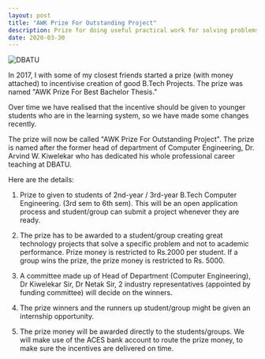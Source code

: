 ```yaml
---
layout: post
title: "AWK Prize For Outstanding Project"
description: Prize for doing useful practical work for solving problems. 
date: 2020-03-30
---
```


![DBATU]()


In 2017, I with some of my closest friends started a prize (with money attached) to incentivise creation of good B.Tech Projects. The prize was named "AWK Prize For Best Bachelor Thesis."

Over time we have realised that the incentive should be given to younger students who are in the learning system, so we have made some changes recently. 

The prize will now be called "AWK Prize For Outstanding Project". The prize is named after the former head of department of Computer Engineering, Dr. Arvind W. Kiwelekar who has dedicated his whole professional career teaching at DBATU. 

Here are the details:

1. Prize to given to students of 2nd-year / 3rd-year B.Tech Computer Engineering. (3rd sem to 6th sem). This will be an open application process and student/group can submit a project whenever they are ready.

2. The prize has to be awarded to a student/group creating great technology projects that solve a specific problem and not to academic performance. Prize money is restricted to Rs.2000 per student. If a group wins the prize, the prize money is restricted to Rs. 5000.

3. A committee made up of Head of Department (Computer Engineering), Dr Kiwelekar Sir, Dr Netak Sir, 2 industry representatives (appointed by funding committee) will decide on the winners.

4. The prize winners and the runners up student/group might be given an internship opportunity.

5. The prize money will be awarded directly to the students/groups. We will make use of the ACES bank account to route the prize money, to make sure the incentives are delivered on time.
